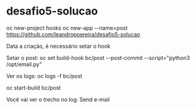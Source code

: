 # desafio5-solucao

oc new-project hooks
oc new-app --name=post https://github.com/leandroppereira/desafio5-solucao

Data a criação, é necessário setar o hook


Setar o post:
oc set build-hook bc/post --post-commit --script="python3 /opt/email.py"

Ver os logs:
oc logs -f bc/post

oc start-build bc/post

Você vai ver o trecho no log:
Send e-mail